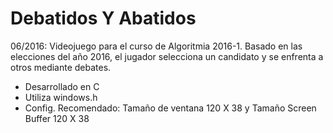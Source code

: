 # Debatidos Y Abatidos
06/2016:
Videojuego para el curso de Algoritmia 2016-1. Basado en las elecciones del año 2016, el jugador selecciona un candidato y se enfrenta a otros mediante debates.
- Desarrollado en C
- Utiliza windows.h
- Config. Recomendado: Tamaño de ventana 120 X 38 y Tamaño Screen Buffer 120 X 38

